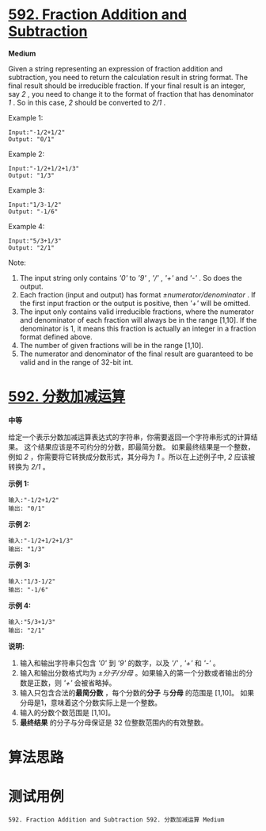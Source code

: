 # [592. Fraction Addition and Subtraction][enTitle]

**Medium**

Given a string representing an expression of fraction addition and subtraction, you need to return the calculation result in string format. The final result should be irreducible fraction. If your final result is an integer, say  *2* , you need to change it to the format of fraction that has denominator  *1* . So in this case,  *2*  should be converted to  *2/1* .

Example 1:

```
Input:"-1/2+1/2"
Output: "0/1"

```



Example 2:

```
Input:"-1/2+1/2+1/3"
Output: "1/3"

```



Example 3:

```
Input:"1/3-1/2"
Output: "-1/6"

```



Example 4:

```
Input:"5/3+1/3"
Output: "2/1"

```



Note:

1. The input string only contains  *'0'*  to  *'9'* ,  *'/'* ,  *'+'*  and  *'-'* . So does the output. 
2. Each fraction (input and output) has format  *±numerator/denominator* . If the first input fraction or the output is positive, then  *'+'*  will be omitted. 
3. The input only contains valid irreducible fractions, where the numerator and denominator of each fraction will always be in the range [1,10]. If the denominator is 1, it means this fraction is actually an integer in a fraction format defined above. 
4. The number of given fractions will be in the range [1,10]. 
5. The numerator and denominator of the final result are guaranteed to be valid and in the range of 32-bit int.




# [592. 分数加减运算][cnTitle]

**中等**

给定一个表示分数加减运算表达式的字符串，你需要返回一个字符串形式的计算结果。 这个结果应该是不可约分的分数，即最简分数。 如果最终结果是一个整数，例如  *2* ，你需要将它转换成分数形式，其分母为  *1* 。所以在上述例子中,  *2*  应该被转换为  *2/1* 。

**示例 1:** 

```
输入:"-1/2+1/2"
输出: "0/1"

```

**示例 2:** 

```
输入:"-1/2+1/2+1/3"
输出: "1/3"

```

**示例 3:** 

```
输入:"1/3-1/2"
输出: "-1/6"

```

**示例 4:** 

```
输入:"5/3+1/3"
输出: "2/1"

```

**说明:** 

1. 输入和输出字符串只包含  *'0'*  到  *'9'*  的数字，以及  *'/'* ,  *'+'*  和  *'-'* 。  
2. 输入和输出分数格式均为  *±分子/分母* 。如果输入的第一个分数或者输出的分数是正数，则  *'+'*  会被省略掉。 
3. 输入只包含合法的**最简分数** ，每个分数的**分子** 与**分母** 的范围是 [1,10]。 如果分母是1，意味着这个分数实际上是一个整数。 
4. 输入的分数个数范围是 [1,10]。 
5. **最终结果** 的分子与分母保证是 32 位整数范围内的有效整数。




# 算法思路

# 测试用例
```
592. Fraction Addition and Subtraction 592. 分数加减运算 Medium
```

[enTitle]: https://leetcode.com/problems/fraction-addition-and-subtraction/
[cnTitle]: https://leetcode-cn.com/problems/fraction-addition-and-subtraction/
